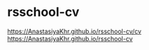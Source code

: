 # rsschool-cv
https://AnastasiyaKhr.github.io/rsschool-cv/cv
https://AnastasiyaKhr.github.io/rsschool-cv
